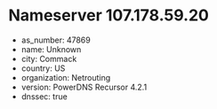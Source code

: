 # Nameserver 107.178.59.20

* as_number: 47869
* name: Unknown
* city: Commack
* country: US
* organization: Netrouting
* version: PowerDNS Recursor 4.2.1
* dnssec: true

